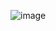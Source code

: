![image](https://github.com/leonrd007/Flatlist-MOBILE/assets/132526427/f65ba836-cd25-40af-8068-024c2401b11e)
